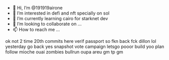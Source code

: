 - 👋 Hi, I’m @191919airone
- 👀 I’m interested in defi and nft specially on sol
- 🌱 I’m currently learning cairo for starknet dev
- 💞️ I’m looking to collaborate on ...
- 📫 How to reach me ...

ok not 2 time
20th commits here
verif passport
so fkn back
fck dillon
lol yesterday
go back yes
snapshot vote
campaign
letsgo
pooor
build
yoo
plan follow
mioche
ouai
zombies
bullrun
oupa
areu
gm
tp
gm
